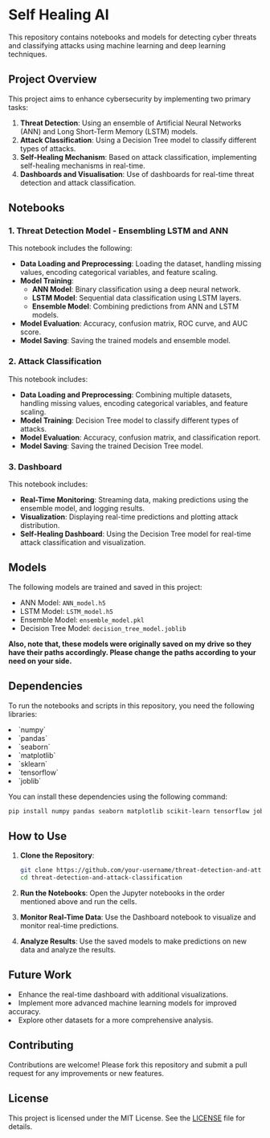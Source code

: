  # Self Healing AI 
This repository contains notebooks and models for detecting cyber threats and classifying attacks using machine learning and deep learning techniques.

## Project Overview

This project aims to enhance cybersecurity by implementing two primary tasks:

1. **Threat Detection**: Using an ensemble of Artificial Neural Networks (ANN) and Long Short-Term Memory (LSTM) models.
2. **Attack Classification**: Using a Decision Tree model to classify different types of attacks.
3. **Self-Healing Mechanism**: Based on attack classification, implementing self-healing mechanisms in real-time.
4. **Dashboards and Visualisation**: Use of dashboards for real-time threat detection and attack classification. 



## Notebooks

### 1. Threat Detection Model - Ensembling LSTM and ANN
This notebook includes the following:
- **Data Loading and Preprocessing**: Loading the dataset, handling missing values, encoding categorical variables, and feature scaling.
- **Model Training**:
  - **ANN Model**: Binary classification using a deep neural network.
  - **LSTM Model**: Sequential data classification using LSTM layers.
  - **Ensemble Model**: Combining predictions from ANN and LSTM models.
- **Model Evaluation**: Accuracy, confusion matrix, ROC curve, and AUC score.
- **Model Saving**: Saving the trained models and ensemble model.

### 2. Attack Classification
This notebook includes:
- **Data Loading and Preprocessing**: Combining multiple datasets, handling missing values, encoding categorical variables, and feature scaling.
- **Model Training**: Decision Tree model to classify different types of attacks.
- **Model Evaluation**: Accuracy, confusion matrix, and classification report.
- **Model Saving**: Saving the trained Decision Tree model.

### 3. Dashboard
This notebook includes:
- **Real-Time Monitoring**: Streaming data, making predictions using the ensemble model, and logging results.
- **Visualization**: Displaying real-time predictions and plotting attack distribution.
- **Self-Healing Dashboard**: Using the Decision Tree model for real-time attack classification and visualization.

## Models

The following models are trained and saved in this project:
- ANN Model: `ANN_model.h5`
- LSTM Model: `LSTM_model.h5`
- Ensemble Model: `ensemble_model.pkl`
- Decision Tree Model: `decision_tree_model.joblib`

**Also, note that, these models were originally saved on my drive so they have their paths accordingly. Please change the paths according to your need on your side.**

## Dependencies

To run the notebooks and scripts in this repository, you need the following libraries:
<li> `numpy` </li> 
<li>  `pandas`</li> 
<li>  `seaborn`</li> 
<li>  `matplotlib`</li> 
<li>  `sklearn`</li> 
<li>  `tensorflow`</li> 
<li>  `joblib` </li> 

You can install these dependencies using the following command:

```bash
pip install numpy pandas seaborn matplotlib scikit-learn tensorflow joblib
```

## How to Use

1. **Clone the Repository**:
   ```bash
   git clone https://github.com/your-username/threat-detection-and-attack-classification.git
   cd threat-detection-and-attack-classification
   ```

2. **Run the Notebooks**: Open the Jupyter notebooks in the order mentioned above and run the cells.

3. **Monitor Real-Time Data**: Use the Dashboard notebook to visualize and monitor real-time predictions.

4. **Analyze Results**: Use the saved models to make predictions on new data and analyze the results.

## Future Work

<li> Enhance the real-time dashboard with additional visualizations. </li>
<li> Implement more advanced machine learning models for improved accuracy. </li>
<li> Explore other datasets for a more comprehensive analysis.</li>

## Contributing

Contributions are welcome! Please fork this repository and submit a pull request for any improvements or new features.

## License

This project is licensed under the MIT License. See the [LICENSE](LICENSE) file for details.




